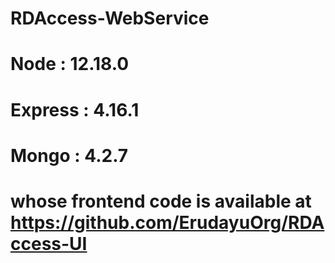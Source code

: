 # RDAccess-WebService

# Node : 12.18.0
# Express : 4.16.1
# Mongo : 4.2.7
# whose frontend code is available at https://github.com/ErudayuOrg/RDAccess-UI
